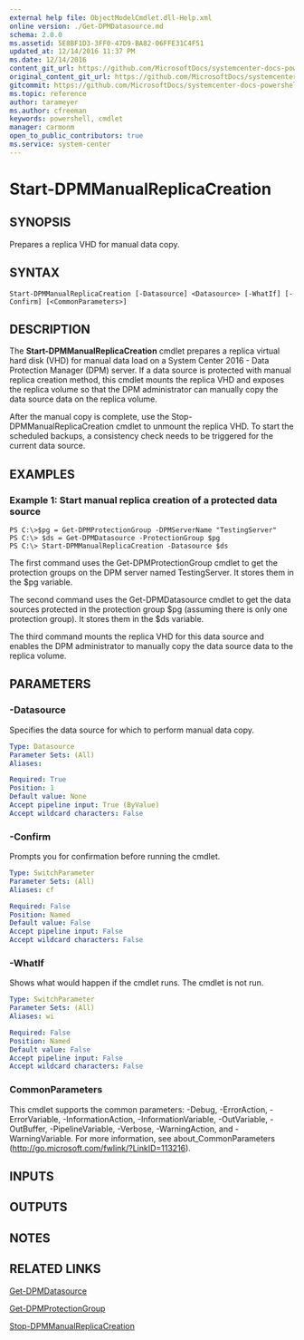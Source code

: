 ```yaml
---
external help file: ObjectModelCmdlet.dll-Help.xml
online version: ./Get-DPMDatasource.md
schema: 2.0.0
ms.assetid: 5E8BF1D3-3FF0-47D9-BA82-06FFE31C4F51
updated_at: 12/14/2016 11:37 PM
ms.date: 12/14/2016
content_git_url: https://github.com/MicrosoftDocs/systemcenter-docs-powershell/blob/master/systemcenter-cmdlets/SystemCenter2016/DataProtectionManager/v1/Start-DPMManualReplicaCreation.md
original_content_git_url: https://github.com/MicrosoftDocs/systemcenter-docs-powershell/blob/master/systemcenter-cmdlets/SystemCenter2016/DataProtectionManager/v1/Start-DPMManualReplicaCreation.md
gitcommit: https://github.com/MicrosoftDocs/systemcenter-docs-powershell/blob/ddd0fefc9adaabb9394eb6c21b33370913d1830d/systemcenter-cmdlets/SystemCenter2016/DataProtectionManager/v1/Start-DPMManualReplicaCreation.md
ms.topic: reference
author: tarameyer
ms.author: cfreeman
keywords: powershell, cmdlet
manager: carmonm
open_to_public_contributors: true
ms.service: system-center
---
```


# Start-DPMManualReplicaCreation

## SYNOPSIS
Prepares a replica VHD for manual data copy.

## SYNTAX

```
Start-DPMManualReplicaCreation [-Datasource] <Datasource> [-WhatIf] [-Confirm] [<CommonParameters>]
```

## DESCRIPTION
The **Start-DPMManualReplicaCreation** cmdlet prepares a replica virtual hard disk (VHD) for manual data load on a System Center 2016 - Data Protection Manager (DPM) server.
If a data source is protected with manual replica creation method, this cmdlet mounts the replica VHD and exposes the replica volume so that the DPM administrator can manually copy the data source data on the replica volume.

After the manual copy is complete, use the Stop-DPMManualReplicaCreation cmdlet to unmount the replica VHD.
To start the scheduled backups, a consistency check needs to be triggered for the current data source.

## EXAMPLES

### Example 1: Start manual replica creation of a protected data source
```
PS C:\>$pg = Get-DPMProtectionGroup -DPMServerName "TestingServer"
PS C:\> $ds = Get-DPMDatasource -ProtectionGroup $pg
PS C:\> Start-DPMManualReplicaCreation -Datasource $ds
```

The first command uses the Get-DPMProtectionGroup cmdlet to get the protection groups on the DPM server named TestingServer.
It stores them in the $pg variable.

The second command uses the Get-DPMDatasource cmdlet to get the data sources protected in the protection group $pg (assuming there is only one protection group).
It stores them in the $ds variable.

The third command mounts the replica VHD for this data source and enables the DPM administrator to manually copy the data source data to the replica volume.

## PARAMETERS

### -Datasource
Specifies the data source for which to perform manual data copy.

```yaml
Type: Datasource
Parameter Sets: (All)
Aliases: 

Required: True
Position: 1
Default value: None
Accept pipeline input: True (ByValue)
Accept wildcard characters: False
```

### -Confirm
Prompts you for confirmation before running the cmdlet.

```yaml
Type: SwitchParameter
Parameter Sets: (All)
Aliases: cf

Required: False
Position: Named
Default value: False
Accept pipeline input: False
Accept wildcard characters: False
```

### -WhatIf
Shows what would happen if the cmdlet runs.
The cmdlet is not run.

```yaml
Type: SwitchParameter
Parameter Sets: (All)
Aliases: wi

Required: False
Position: Named
Default value: False
Accept pipeline input: False
Accept wildcard characters: False
```

### CommonParameters
This cmdlet supports the common parameters: -Debug, -ErrorAction, -ErrorVariable, -InformationAction, -InformationVariable, -OutVariable, -OutBuffer, -PipelineVariable, -Verbose, -WarningAction, and -WarningVariable. For more information, see about_CommonParameters (http://go.microsoft.com/fwlink/?LinkID=113216).

## INPUTS

## OUTPUTS

## NOTES

## RELATED LINKS

[Get-DPMDatasource](xref:SystemCenter2016/DataProtectionManager/v1/Get-DPMDatasource.md)

[Get-DPMProtectionGroup](xref:SystemCenter2016/DataProtectionManager/v1/Get-DPMProtectionGroup.md)

[Stop-DPMManualReplicaCreation](xref:SystemCenter2016/DataProtectionManager/v1/Stop-DPMManualReplicaCreation.md)

